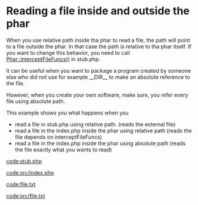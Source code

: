 # Reading a file inside and outside the phar

When you use relative path inside tha phar to read a file, the path will point to a file outside the phar.
In that case the path is relative to tha phar itself. If you want to change this behavior,
you need to call [Phar::interceptFileFuncs()](http://php.net/manual/en/phar.interceptfilefuncs.php)
in stub.php.

It can be useful when you want to package a program created by someone else who did not
use for example \_\_DIR\_\_ to make an absolute reference to the file.

However, when you create your own software, make sure, you refer every file using absolute path.

This example shows you what happens when you

* read a file in stub.php using relative path. (reads the external file)
* read a file in the index.php inside the phar using relative path (reads the file depends on interceptFileFuncs)
* read a file in the index.php inside the phar using absolute path (reads the file exactly what you wants to read)

[code:stub.php](stub.php)

[code:src/index.php](src/index.php)

[code:file.txt](file.txt)

[code:src/file.txt](src/file.txt)